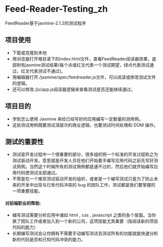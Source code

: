 # Feed-Reader-Testing_zh

FeedReader基于jasmine-2.1.2的测试程序


## 项目使用

 - 下载或克隆到本地
 - 用浏览器打开根目录下的index.html文件，查看FeedReader阅读器效果，底部附有jasmine测试结果(每个点或红叉代表一个测试期望，绿点代表测试通过，红叉代表测试不通过)。
 - 用编辑器打开./jasmine/spec/feedreader.js文件，可以阅读或修改测试文件的逻辑。
 - 还可以修改./js/app.js阅读器逻辑来查看测试是否还能继续通过。

## 项目目的

 - 学到怎么使用 Jasmine 来给已经写好的应用编写一定数量的测用例。   
 - 这些测试用例既要测试深层次的商业逻辑，也要测试时间处理和 DOM 操作。

## 测试的重要性

 - 测试是开发过程中一个很重要的部分，很多组织把一个标准的开发过程称之为测试驱动开发。意思就是开发人员在他们开始着手编写应用代码之前先写好测试用例。当然这个时候所有的测试用例都是通不过的，然后他们就开始编写应用代码使测试全部通过。
 - 不管是在一个推崇测试驱动开发的组织，或者是一个编写测试只是为了防止未来的开发中出现与已有代码冲突的 bug 的团队工作，测试都是我们要掌握的一项重要技能。


#### 对前端职业的帮助:
 - 编写测试需要分析应用中诸如 html , css , javascript 之类的各个层面。当你换了团队工作或者加入到一个新的公司，这项技能尤其重要（指阅读新的项目代码的能力）    
 - 长期编写测试会让你拥有不需要手动编写测试去测试所有的功能就能快速分析新的代码是否和已知代码冲突的能力。

